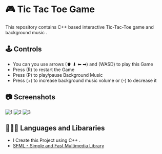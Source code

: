 
# 🎮 Tic Tac Toe Game
This repository contains C++ based interactive Tic-Tac-Toe game and background music .
## 🕹️ Controls

 - You can you use arrows (⬆ ⬇ ⬅ ➡) and (WASD) to play this Game
 - Press (R) to restart the Game
 - Press (P) to play/pause Background Music
 - Press (+) to increase background music volume or (-) to decrease it
## 📷 Screenshots

![1](https://github-production-user-asset-6210df.s3.amazonaws.com/167039795/370263884-a963ba43-805e-4795-a120-4d4ffbaa7ba1.png?X-Amz-Algorithm=AWS4-HMAC-SHA256&X-Amz-Credential=AKIAVCODYLSA53PQK4ZA%2F20240924%2Fus-east-1%2Fs3%2Faws4_request&X-Amz-Date=20240924T134313Z&X-Amz-Expires=300&X-Amz-Signature=127144b0c971f084c006e42770e377e3a6250dd6d772116060edc085611a44f2&X-Amz-SignedHeaders=host)
![2](https://github-production-user-asset-6210df.s3.amazonaws.com/167039795/370263899-e498c4b7-452c-4002-8d6f-6c91e2531022.png?X-Amz-Algorithm=AWS4-HMAC-SHA256&X-Amz-Credential=AKIAVCODYLSA53PQK4ZA%2F20240924%2Fus-east-1%2Fs3%2Faws4_request&X-Amz-Date=20240924T134356Z&X-Amz-Expires=300&X-Amz-Signature=7500d0ba20283b345e08b58da0caa6d15272ea98a1fd80770bcd27a6d9f6ee1d&X-Amz-SignedHeaders=host)
![3](https://github-production-user-asset-6210df.s3.amazonaws.com/167039795/370263906-9e89c804-0f9f-422c-8132-84cd2cd1f8b9.png?X-Amz-Algorithm=AWS4-HMAC-SHA256&X-Amz-Credential=AKIAVCODYLSA53PQK4ZA%2F20240924%2Fus-east-1%2Fs3%2Faws4_request&X-Amz-Date=20240924T134436Z&X-Amz-Expires=300&X-Amz-Signature=bca48c4fbb834a44c31241061c01f7c7041eb48b47e7177df04ac449fac60b4b&X-Amz-SignedHeaders=host)


## 👨🏻‍💻 Languages and Libararies

- I Create this Project using C++ .
- [SFML - Simple and Fast Multimedia Library](https://www.sfml-dev.org/)

